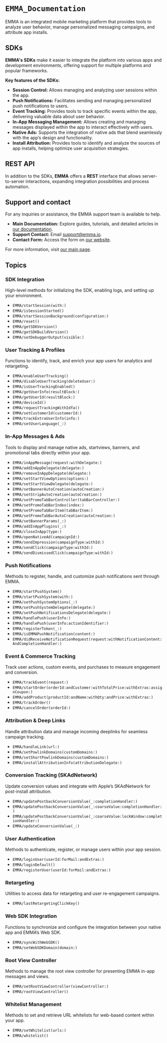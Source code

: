 # ``EMMA_Documentation``

EMMA is an integrated mobile marketing platform that provides tools to analyze user behavior, manage personalized messaging campaigns, and attribute app installs.

## SDKs

**EMMA's SDKs** make it easier to integrate the platform into various apps and development environments, offering support for multiple platforms and popular frameworks.

**Key features of the SDKs:**

- **Session Control:** Allows managing and analyzing user sessions within the app.
- **Push Notifications:** Facilitates sending and managing personalized push notifications to users.
- **Event Tracking:** Provides tools to track specific events within the app, delivering valuable data about user behavior.
- **In-App Messaging Management:** Allows creating and managing messages displayed within the app to interact effectively with users.
- **Native Ads:** Supports the integration of native ads that blend seamlessly with the app’s design and functionality.
- **Install Attribution:** Provides tools to identify and analyze the sources of app installs, helping optimize user acquisition strategies.

## REST API
In addition to the SDKs, **EMMA** offers a **REST** interface that allows server-to-server interactions, expanding integration possibilities and process automation.

## Support and contact

For any inquiries or assistance, the EMMA support team is available to help.

- **Main Documentation:** Explore guides, tutorials, and detailed articles in [our documentation](https://docs.emma.io/en/home).
- **Support Contact:** Email [support@emma.io](support@emma.io).
- **Contact Form:** Access the form on [our website](https://emma.io/en/contact).

For more information, visit [our main page](https://emma.io/en).

## Topics

### SDK Integration

High-level methods for initializing the SDK, enabling logs, and setting up your environment.
- ``EMMA/startSession(with:)``
- ``EMMA/isSessionStarted()``
- ``EMMA/startSessionBackground(configuration:)``
- ``EMMA/reset()``
- ``EMMA/getSDKVersion()``
- ``EMMA/getSDKBuildVersion()``
- ``EMMA/setDebuggerOutput(visible:)``

### User Tracking & Profiles

Functions to identify, track, and enrich your app users for analytics and retargeting.
- ``EMMA/enableUserTracking()``
- ``EMMA/disableUserTracking(deleteUser:)``
- ``EMMA/isUserTrackingEnabled()``
- ``EMMA/getUserInfo(resultBlock:)``
- ``EMMA/getUserId(resultBlock:)``
- ``EMMA/deviceId()``
- ``EMMA/requestTrackingWithIdfa()``
- ``EMMA/setCustomerId(customerId:)``
- ``EMMA/trackExtraUserInfo(info:)``
- ``EMMA/setUserLanguage(_:)``


### In-App Messages & Ads

Tools to display and manage native ads, startviews, banners, and promotional tabs directly within your app.

- ``EMMA/inAppMessage(request:withDelegate:)``
- ``EMMA/addInAppDelegate(delegate:)``
- ``EMMA/removeInAppDelegate(delegate:)``
- ``EMMA/setStartViewOptions(options:)``
- ``EMMA/setStartViewDelegate(delegate:)``
- ``EMMA/setBannerAutoCreation(autoCreation:)``
- ``EMMA/setStripAutoCreation(autoCreation:)``
- ``EMMA/setPromoTabBarController(tabBarController:)``
- ``EMMA/setPromoTabBarIndex(index:)``
- ``EMMA/setPromoTabBarItem(tabBarItem:)``
- ``EMMA/setPromoTabBarAutoCreation(autoCreation:)``
- ``EMMA/setBannerParams(_:)``
- ``EMMA/addInAppPlugins(_:)``
- ``EMMA/closeInApp(type:)``
- ``EMMA/openNativeAd(campaignId:)``
- ``EMMA/sendImpression(campaignType:withId:)``
- ``EMMA/sendClick(campaignType:withId:)``
- ``EMMA/sendDismissedClick(campaignType:withId:)``

### Push Notifications

Methods to register, handle, and customize push notifications sent through EMMA.
- ``EMMA/startPushSystem()``
- ``EMMA/startPushSystem(with:)``
- ``EMMA/setPushSystemOptions(_:)``
- ``EMMA/setPushSystemDelegate(delegate:)``
- ``EMMA/setPushNotificationsDelegate(delegate:)``
- ``EMMA/handlePush(userInfo:)``
- ``EMMA/handlePush(userInfo:actionIdentifier:)``
- ``EMMA/registerToken(_:)``
- ``EMMA/isEMMAPushNotification(content:)``
- ``EMMA/didReceiveNotificationRequest(request:withNotificationContent:AndCompletionHandler:)``

### Event & Commerce Tracking

Track user actions, custom events, and purchases to measure engagement and conversion.
- ``EMMA/trackEvent(request:)``
- ``EMMA/startOrder(orderId:andCustomer:withTotalPrice:withExtras:assignCoupon:)``
- ``EMMA/addProduct(productId:andName:withQty:andPrice:withExtras:)``
- ``EMMA/trackOrder()``
- ``EMMA/cancelOrder(orderId:)``

### Attribution & Deep Links

Handle attribution data and manage incoming deeplinks for seamless campaign tracking.
- ``EMMA/handleLink(url:)``
- ``EMMA/setPowlinkDomains(customDomains:)``
- ``EMMA/setShortPowlinkDomains(customDomains:)``
- ``EMMA/installAttributionInfo(attributionDelegate:)``

### Conversion Tracking (SKAdNetwork)

Update conversion values and integrate with Apple’s SKAdNetwork for post-install attribution.
- ``EMMA/updatePostbackConversionValue(_:completionHandler:)``
- ``EMMA/updatePostbackConversionValue(_:coarseValue:completionHandler:)``
- ``EMMA/updatePostbackConversionValue(_:coarseValue:lockWindow:completionHandler:)``
- ``EMMA/updateConversionValue(_:)``

### User Authentication

Methods to authenticate, register, or manage users within your app session.

- ``EMMA/loginUser(userId:forMail:andExtras:)``
- ``EMMA/loginDefault()``
- ``EMMA/registerUser(userId:forMail:andExtras:)``

### Retargeting

Utilities to access data for retargeting and user re-engagement campaigns.

- ``EMMA/lastRetargetingClickKey()``

### Web SDK Integration

Functions to synchronize and configure the integration between your native app and EMMA’s Web SDK. 

- ``EMMA/syncWithWebSDK()``
- ``EMMA/setWebSDKDomain(domain:)``

### Root View Controller

Methods to manage the root view controller for presenting EMMA in-app messages and views.

- ``EMMA/setRootViewController(viewController:)``
- ``EMMA/rootViewController()``

### Whitelist Management

Methods to set and retrieve URL whitelists for web-based content within your app.
- ``EMMA/setWhitelist(urls:)``
- ``EMMA/whitelist()``


